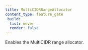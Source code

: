 ```yaml
---
title: MultiCIDRRangeAllocator
content_type: feature_gate
_build:
  list: never
  render: false
---
```

Enables the MultiCIDR range allocator.
